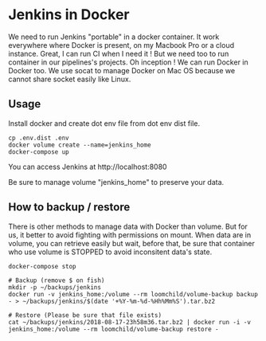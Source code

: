 # Jenkins in Docker

We need to run Jenkins "portable" in a docker container. It work everywhere where Docker is present, on my Macbook Pro or a cloud instance. Great, I can run CI when I need it ! But we need too to run container in our pipelines's projects. Oh inception ! We can run Docker in Docker too. We use socat to manage Docker on Mac OS because we cannot share socket easily like Linux.

## Usage

Install docker and create dot env file from dot env dist file.

```
cp .env.dist .env
docker volume create --name=jenkins_home
docker-compose up
```

You can access Jenkins at http://localhost:8080

Be sure to manage volume "jenkins_home" to preserve your data.

## How to backup / restore

There is other methods to manage data with Docker than volume. But for us, it better to avoid fighting with permissions on mount. When data are in volume, you can retrieve easily but wait, before that, be sure that container who use volume is STOPPED to avoid inconsitent data's state.

```
docker-compose stop

# Backup (remove $ on fish)
mkdir -p ~/backups/jenkins
docker run -v jenkins_home:/volume --rm loomchild/volume-backup backup - > ~/backups/jenkins/$(date '+%Y-%m-%d-%Hh%Mm%S').tar.bz2

# Restore (Please be sure that file exists)
cat ~/backups/jenkins/2018-08-17-23h58m36.tar.bz2 | docker run -i -v jenkins_home:/volume --rm loomchild/volume-backup restore -
```
